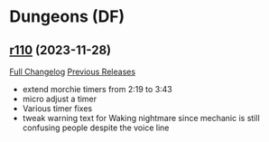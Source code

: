 # <DBM Mod> Dungeons (DF)

## [r110](https://github.com/DeadlyBossMods/DBM-Dungeons/tree/r110) (2023-11-28)
[Full Changelog](https://github.com/DeadlyBossMods/DBM-Dungeons/compare/r109...r110) [Previous Releases](https://github.com/DeadlyBossMods/DBM-Dungeons/releases)

- extend morchie timers from 2:19 to 3:43  
- micro adjust a timer  
- Various timer fixes  
- tweak warning text for Waking nightmare since mechanic is still confusing people despite the voice line  
